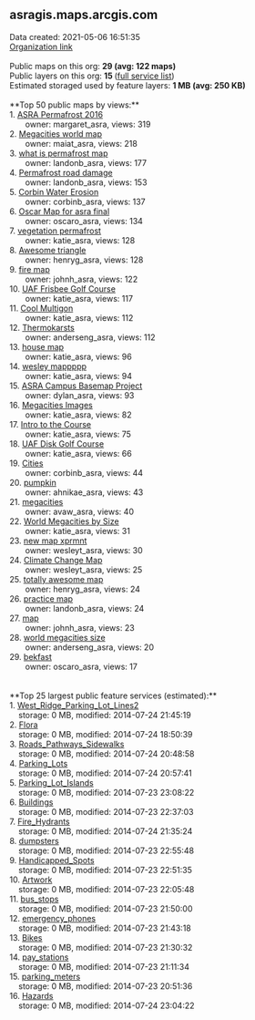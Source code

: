 <h2>asragis.maps.arcgis.com</h2> Data created: 2021-05-06 16:51:35 <br /><a target='new' href='https://asragis.maps.arcgis.com'>Organization link</a><br /><br />Public maps on this org: <b>29 (avg: 122 maps)</b><br />Public layers on this org: <b>15 </b>(<a target='new' href='https://services.arcgis.com/7UfoL2VGtU9id48b/ArcGIS/rest/services'>full service list</a>)<br />Estimated storaged used by feature layers: <b>1 MB (avg: 250 KB)</b><br /><br />**Top 50 public maps by views:**<br />  1. <a target='new' href='https://www.arcgis.com/home/item.html?id=078f0c4bd90d4fedb4df350620105684'>ASRA Permafrost 2016</a> <br />  &nbsp;&nbsp;&nbsp;&nbsp; &nbsp;&nbsp;owner: margaret_asra, views: 319<br />  2. <a target='new' href='https://www.arcgis.com/home/item.html?id=02d10cd2c5074fc88f4b3d36b67877e3'>Megacities world map</a> <br />  &nbsp;&nbsp;&nbsp;&nbsp; &nbsp;&nbsp;owner: maiat_asra, views: 218<br />  3. <a target='new' href='https://www.arcgis.com/home/item.html?id=31082445a4454ad8a9f661266f6c3d6c'>what is permafrost map</a> <br />  &nbsp;&nbsp;&nbsp;&nbsp; &nbsp;&nbsp;owner: landonb_asra, views: 177<br />  4. <a target='new' href='https://www.arcgis.com/home/item.html?id=c0042620efe040d5a471135e94d6268a'>Permafrost road damage</a> <br />  &nbsp;&nbsp;&nbsp;&nbsp; &nbsp;&nbsp;owner: landonb_asra, views: 153<br />  5. <a target='new' href='https://www.arcgis.com/home/item.html?id=8cb4cd82d6a3470098c257ea769f302f'>Corbin Water Erosion</a> <br />  &nbsp;&nbsp;&nbsp;&nbsp; &nbsp;&nbsp;owner: corbinb_asra, views: 137<br />  6. <a target='new' href='https://www.arcgis.com/home/item.html?id=00e504b22db04107ba5179c691df2570'>Oscar Map for asra final</a> <br />  &nbsp;&nbsp;&nbsp;&nbsp; &nbsp;&nbsp;owner: oscaro_asra, views: 134<br />  7. <a target='new' href='https://www.arcgis.com/home/item.html?id=a515d6e99f224d1881812a7431e4451e'>vegetation permafrost</a> <br />  &nbsp;&nbsp;&nbsp;&nbsp; &nbsp;&nbsp;owner: katie_asra, views: 128<br />  8. <a target='new' href='https://www.arcgis.com/home/item.html?id=759247b9b7f0476bab623b4fd5fb7691'>Awesome triangle</a> <br />  &nbsp;&nbsp;&nbsp;&nbsp; &nbsp;&nbsp;owner: henryg_asra, views: 128<br />  9. <a target='new' href='https://www.arcgis.com/home/item.html?id=c3725bc489b74a2482d4ac35c80be361'>fire map</a> <br />  &nbsp;&nbsp;&nbsp;&nbsp; &nbsp;&nbsp;owner: johnh_asra, views: 122<br />  10. <a target='new' href='https://www.arcgis.com/home/item.html?id=f80fca087a7947a298dec593d5c59ade'>UAF Frisbee Golf Course</a> <br />  &nbsp;&nbsp;&nbsp;&nbsp; &nbsp;&nbsp;owner: katie_asra, views: 117<br />  11. <a target='new' href='https://www.arcgis.com/home/item.html?id=4f73d2a8330e4807a1092e51faa8a2f2'>Cool Multigon</a> <br />  &nbsp;&nbsp;&nbsp;&nbsp; &nbsp;&nbsp;owner: katie_asra, views: 112<br />  12. <a target='new' href='https://www.arcgis.com/home/item.html?id=3f07c13218894a0b9d067f23454984f3'>Thermokarsts</a> <br />  &nbsp;&nbsp;&nbsp;&nbsp; &nbsp;&nbsp;owner: anderseng_asra, views: 112<br />  13. <a target='new' href='https://www.arcgis.com/home/item.html?id=cd0a58f5b42344bfb7b1fa9aa242ab83'>house map</a> <br />  &nbsp;&nbsp;&nbsp;&nbsp; &nbsp;&nbsp;owner: katie_asra, views: 96<br />  14. <a target='new' href='https://www.arcgis.com/home/item.html?id=71de41438b314057868eba9c2e405c32'>wesley mappppp</a> <br />  &nbsp;&nbsp;&nbsp;&nbsp; &nbsp;&nbsp;owner: katie_asra, views: 94<br />  15. <a target='new' href='https://www.arcgis.com/home/item.html?id=f8fb63f945ae4e72bb3793b2c8deb1f6'>ASRA Campus Basemap Project</a> <br />  &nbsp;&nbsp;&nbsp;&nbsp; &nbsp;&nbsp;owner: dylan_asra, views: 93<br />  16. <a target='new' href='https://www.arcgis.com/home/item.html?id=5b491cfbf4ad419da667c74093b26b5c'>Megacities Images</a> <br />  &nbsp;&nbsp;&nbsp;&nbsp; &nbsp;&nbsp;owner: katie_asra, views: 82<br />  17. <a target='new' href='https://www.arcgis.com/home/item.html?id=34b2d43ee65142e28630eb35439a8279'>Intro to the Course</a> <br />  &nbsp;&nbsp;&nbsp;&nbsp; &nbsp;&nbsp;owner: katie_asra, views: 75<br />  18. <a target='new' href='https://www.arcgis.com/home/item.html?id=bacc6fd84184462c8662691494b987c8'>UAF Disk Golf Course</a> <br />  &nbsp;&nbsp;&nbsp;&nbsp; &nbsp;&nbsp;owner: katie_asra, views: 66<br />  19. <a target='new' href='https://www.arcgis.com/home/item.html?id=4089432a30114b719f81f63aa2377872'>Cities</a> <br />  &nbsp;&nbsp;&nbsp;&nbsp; &nbsp;&nbsp;owner: corbinb_asra, views: 44<br />  20. <a target='new' href='https://www.arcgis.com/home/item.html?id=590b76c37bc14ca29c11a05122e21123'>pumpkin</a> <br />  &nbsp;&nbsp;&nbsp;&nbsp; &nbsp;&nbsp;owner: ahnikae_asra, views: 43<br />  21. <a target='new' href='https://www.arcgis.com/home/item.html?id=2813eb62af27461ba10167495ee65d1d'>megacities</a> <br />  &nbsp;&nbsp;&nbsp;&nbsp; &nbsp;&nbsp;owner: avaw_asra, views: 40<br />  22. <a target='new' href='https://www.arcgis.com/home/item.html?id=2446b74fb9e54128b26b8136b2c6cc6d'>World Megacities by Size</a> <br />  &nbsp;&nbsp;&nbsp;&nbsp; &nbsp;&nbsp;owner: katie_asra, views: 31<br />  23. <a target='new' href='https://www.arcgis.com/home/item.html?id=50c76f04f5304d4caa941f7dfcbffbc7'>new map xprmnt</a> <br />  &nbsp;&nbsp;&nbsp;&nbsp; &nbsp;&nbsp;owner: wesleyt_asra, views: 30<br />  24. <a target='new' href='https://www.arcgis.com/home/item.html?id=765445ba515e482d94aa16294ae8b9bb'>Climate Change Map</a> <br />  &nbsp;&nbsp;&nbsp;&nbsp; &nbsp;&nbsp;owner: wesleyt_asra, views: 25<br />  25. <a target='new' href='https://www.arcgis.com/home/item.html?id=8878844134c741d2bd48add3cf26c2b0'>totally awesome map</a> <br />  &nbsp;&nbsp;&nbsp;&nbsp; &nbsp;&nbsp;owner: henryg_asra, views: 24<br />  26. <a target='new' href='https://www.arcgis.com/home/item.html?id=52c9f068d15b43408d054d198f6febb2'>practice map</a> <br />  &nbsp;&nbsp;&nbsp;&nbsp; &nbsp;&nbsp;owner: landonb_asra, views: 24<br />  27. <a target='new' href='https://www.arcgis.com/home/item.html?id=e106ab3d98d24ff3a9253d6133b2fa80'>map</a> <br />  &nbsp;&nbsp;&nbsp;&nbsp; &nbsp;&nbsp;owner: johnh_asra, views: 23<br />  28. <a target='new' href='https://www.arcgis.com/home/item.html?id=58870556f65c40799f0e1281a660d2eb'>world megacities size</a> <br />  &nbsp;&nbsp;&nbsp;&nbsp; &nbsp;&nbsp;owner: anderseng_asra, views: 20<br />  29. <a target='new' href='https://www.arcgis.com/home/item.html?id=a47cf1d4d49443d78f45110702c22f7f'>bekfast</a> <br />  &nbsp;&nbsp;&nbsp;&nbsp; &nbsp;&nbsp;owner: oscaro_asra, views: 17<br /><br /><br />**Top 25 largest public feature services (estimated):**<br /> 1. <a target='new' href='https://www.arcgis.com/home/item.html?id=be06604d82364f71a3794e0c3407b113'>West_Ridge_Parking_Lot_Lines2</a><br /> &nbsp;&nbsp;&nbsp;&nbsp;storage: 0 MB, modified: 2014-07-24 21:45:19<br /> 2. <a target='new' href='https://www.arcgis.com/home/item.html?id=fb4deb9c2be54b5488a5f5ea97fb7403'>Flora</a><br /> &nbsp;&nbsp;&nbsp;&nbsp;storage: 0 MB, modified: 2014-07-24 18:50:39<br /> 3. <a target='new' href='https://www.arcgis.com/home/item.html?id=c67a988159b348b3b93c850b01bf2695'>Roads_Pathways_Sidewalks</a><br /> &nbsp;&nbsp;&nbsp;&nbsp;storage: 0 MB, modified: 2014-07-24 20:48:58<br /> 4. <a target='new' href='https://www.arcgis.com/home/item.html?id=6278f7795c004354ab36d776aaa3a7b3'>Parking_Lots</a><br /> &nbsp;&nbsp;&nbsp;&nbsp;storage: 0 MB, modified: 2014-07-24 20:57:41<br /> 5. <a target='new' href='https://www.arcgis.com/home/item.html?id=2d96c93d534e461499494a8fee523abc'>Parking_Lot_Islands</a><br /> &nbsp;&nbsp;&nbsp;&nbsp;storage: 0 MB, modified: 2014-07-23 23:08:22<br /> 6. <a target='new' href='https://www.arcgis.com/home/item.html?id=684b6743e55146dfb0881877a5788bff'>Buildings</a><br /> &nbsp;&nbsp;&nbsp;&nbsp;storage: 0 MB, modified: 2014-07-23 22:37:03<br /> 7. <a target='new' href='https://www.arcgis.com/home/item.html?id=2426fbb70de8473f84f9dda738dbe0f4'>Fire_Hydrants</a><br /> &nbsp;&nbsp;&nbsp;&nbsp;storage: 0 MB, modified: 2014-07-24 21:35:24<br /> 8. <a target='new' href='https://www.arcgis.com/home/item.html?id=6ad79372b0a843459ca9efe77729daf7'>dumpsters</a><br /> &nbsp;&nbsp;&nbsp;&nbsp;storage: 0 MB, modified: 2014-07-23 22:55:48<br /> 9. <a target='new' href='https://www.arcgis.com/home/item.html?id=51d471e45c8d4fcab70262f15ce19bf2'>Handicapped_Spots</a><br /> &nbsp;&nbsp;&nbsp;&nbsp;storage: 0 MB, modified: 2014-07-23 22:51:35<br /> 10. <a target='new' href='https://www.arcgis.com/home/item.html?id=eb291102b29c42daa0d2c84c1f969be4'>Artwork</a><br /> &nbsp;&nbsp;&nbsp;&nbsp;storage: 0 MB, modified: 2014-07-23 22:05:48<br /> 11. <a target='new' href='https://www.arcgis.com/home/item.html?id=6922a80ef7074eaba194d5764891ffa4'>bus_stops</a><br /> &nbsp;&nbsp;&nbsp;&nbsp;storage: 0 MB, modified: 2014-07-23 21:50:00<br /> 12. <a target='new' href='https://www.arcgis.com/home/item.html?id=7ff4efd8d2ca4444afd61cfe0d6a9cdf'>emergency_phones</a><br /> &nbsp;&nbsp;&nbsp;&nbsp;storage: 0 MB, modified: 2014-07-23 21:43:18<br /> 13. <a target='new' href='https://www.arcgis.com/home/item.html?id=11aa228c62ca400eb90cd9ab7b6cc000'>Bikes</a><br /> &nbsp;&nbsp;&nbsp;&nbsp;storage: 0 MB, modified: 2014-07-23 21:30:32<br /> 14. <a target='new' href='https://www.arcgis.com/home/item.html?id=4ae81a3930a34ca1a9d1991537900bf3'>pay_stations</a><br /> &nbsp;&nbsp;&nbsp;&nbsp;storage: 0 MB, modified: 2014-07-23 21:11:34<br /> 15. <a target='new' href='https://www.arcgis.com/home/item.html?id=28327b96e85d4f69af78e74f4b4ef147'>parking_meters</a><br /> &nbsp;&nbsp;&nbsp;&nbsp;storage: 0 MB, modified: 2014-07-23 20:51:36<br /> 16. <a target='new' href='https://www.arcgis.com/home/item.html?id=423b3567ee4e4df19808bb860e37553f'>Hazards</a><br /> &nbsp;&nbsp;&nbsp;&nbsp;storage: 0 MB, modified: 2014-07-24 23:04:22<br />